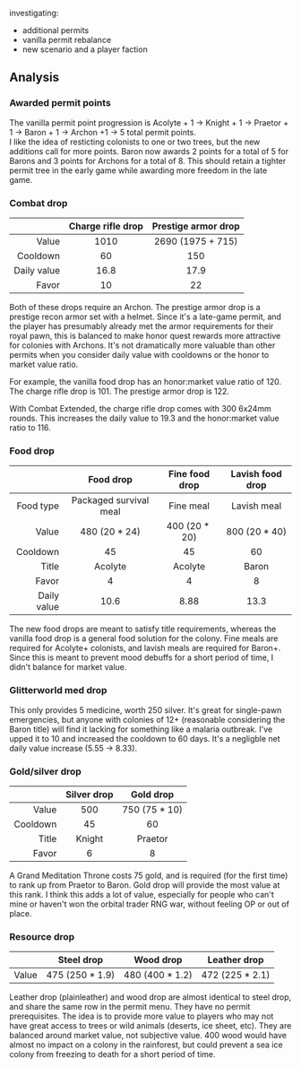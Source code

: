 <!--[![GPLv3][badge-license]](https://www.gnu.org/licenses/gpl-3.0) -->
[badge-license]: https://img.shields.io/badge/License-GPLv3-lightgray
<!--![Supports Royalty][badge-dlc-royalty] supports Royalty DLC-->
[badge-dlc-royalty]: https://img.shields.io/badge/DLC-Royalty-gold
<!--![Supports Ideology][badge-dlc-ideology] supports Ideology DLC-->
[badge-dlc-ideology]: https://img.shields.io/badge/DLC-Ideology-indianred
<!--![Supports Biotech][badge-dlc-biotech] supports Biotech DLC-->
[badge-dlc-biotech]: https://img.shields.io/badge/DLC-Biotech-mediumturquoise
<!--![Supports Anomaly][badge-dlc-anomaly] supports Anomaly DLC-->
[badge-dlc-anomaly]: https://img.shields.io/badge/DLC-Anomaly-darkseagreen

investigating:
- additional permits
- vanilla permit rebalance
- new scenario and a player faction

## Analysis
### Awarded permit points
The vanilla permit point progression is Acolyte + 1 -> Knight + 1 -> Praetor + 1 -> Baron + 1 -> Archon +1 -> 5 total permit points.\
I like the idea of resticting colonists to one or two trees, but the new additions call for more points. Baron now awards 2 points for a total of 5 for Barons and 3 points for Archons for a total of 8. This should retain a tighter permit tree in the early game while awarding more freedom in the late game.

### Combat drop
|  | Charge rifle drop | Prestige armor drop |
|---:|:---:|:---:|
| Value | 1010 | 2690 ($1975+715$) |
| Cooldown | 60 | 150 |
| Daily value | 16.8 | 17.9 |
| Favor | 10 | 22 |

Both of these drops require an Archon. The prestige armor drop is a prestige recon armor set with a helmet. Since it's a late-game permit, and the player has presumably already met the armor requirements for their royal pawn, this is balanced to make honor quest rewards more attractive for colonies with Archons. It's not dramatically more valuable than other permits when you consider daily value with cooldowns or the honor to market value ratio.

For example, the vanilla food drop has an honor:market value ratio of 120. The charge rifle drop is 101. The prestige armor drop is 122.

With Combat Extended, the charge rifle drop comes with 300 6x24mm rounds. This increases the daily value to 19.3 and the honor:market value ratio to 116.

### Food drop
|  | Food drop | Fine food drop | Lavish food drop |
|---:|:---:|:---:|:---:|
| Food type | Packaged survival meal | Fine meal | Lavish meal |
| Value | 480 ($20*24$) | 400 ($20*20$) | 800 ($20*40$) |
| Cooldown | 45 | 45 | 60 |
| Title | Acolyte | Acolyte | Baron |
| Favor | 4 | 4 | 8 |
| Daily value | 10.6 | 8.88 | 13.3 |

The new food drops are meant to satisfy title requirements, whereas the vanilla food drop is a general food solution for the colony. Fine meals are required for Acolyte+ colonists, and lavish meals are required for Baron+. Since this is meant to prevent mood debuffs for a short period of time, I didn't balance for market value.

### Glitterworld med drop
This only provides 5 medicine, worth 250 silver. It's great for single-pawn emergencies, but anyone with colonies of 12+ (reasonable considering the Baron title) will find it lacking for something like a malaria outbreak. I've upped it to 10 and increased the cooldown to 60 days. It's a negligble net daily value increase (5.55 -> 8.33).

### Gold/silver drop
|  | Silver drop | Gold drop |
|---:|:---:|:---:|
| Value | 500 | 750 ($75*10$) |
| Cooldown | 45 | 60 |
| Title | Knight | Praetor |
| Favor | 6 | 8 |

A Grand Meditation Throne costs 75 gold, and is required (for the first time) to rank up from Praetor to Baron. Gold drop will provide the most value at this rank. I think this adds a lot of value, especially for people who can't mine or haven't won the orbital trader RNG war, without feeling OP or out of place.

### Resource drop
|  | Steel drop | Wood drop | Leather drop |
|---:|:---:|:---:|:---:|
| Value | 475 ($250*1.9$) | 480 ($400*1.2$) | 472 ($225*2.1$) |

Leather drop (plainleather) and wood drop are almost identical to steel drop, and share the same row in the permit menu. They have no permit prerequisites. The idea is to provide more value to players who may not have great access to trees or wild animals (deserts, ice sheet, etc). They are balanced around market value, not subjective value. 400 wood would have almost no impact on a colony in the rainforest, but could prevent a sea ice colony from freezing to death for a short period of time.